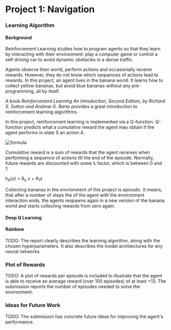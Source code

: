 # Project 1: Navigation
### Learning Algorithm

#### Background

Reinforcement Learning studies how to program agents so that they learn by interacting with their environment: play a computer game or control a self driving car to avoid dynamic obstacles in a dense traffic.

Agents observe their world, perform actions and occasionally receive rewards. However, they do not know which sequences of actions lead to rewards. In this project, an agent lives in the banana world. It learns how to collect yellow bananas, but avoid blue bananas without any pre-programming, all by itself.

A book _Reinforcement Learning An Introduciton, Second Edition, by Richard S. Sutton and Andrew G. Barto_ provides a great introduction to reinforcement learning algorithms.

In this project, reinforcement learning is implemented via a Q-function. Q-function predicts what a _cumulative_ reward the agent may obtain if the agent performs in state S an action A.

![formula](https://render.githubusercontent.com/render/math?math=Q(S,A))

_Cumulative_ reward is a sum of rewards that the agent receives when performing a sequence of actions till the end of the episode. Normally, future rewards are _discounted_ with some &lambda; factor, which is between 0 and 1:



 h<sub>&theta;</sub>(x) = &theta;<sub>o</sub> x + &theta;<sub>1</sub>x

Collecting bananas in the envrionment of this project is _episodic_. It means, that after a number of steps the of the agent with the environment interaction ends, the agents respawns again in a new version of the banana world and starts collecting rewards from zero again.

#### Deep Q Learning

#### Rainbow

TODO: The report clearly describes the learning algorithm, along with the chosen hyperparameters. It also describes the model architectures for any neural networks.

### Plot of Rewards

TODO: A plot of rewards per episode is included to illustrate that the agent is able to receive an average reward (over 100 episodes) of at least +13. The submission reports the number of episodes needed to solve the environment.

### Ideas for Future Work

TODO: The submission has concrete future ideas for improving the agent's performance.
